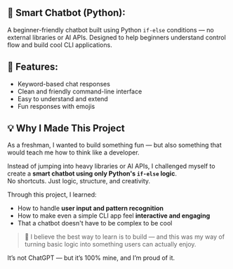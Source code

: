 ## 🤖 Smart Chatbot (Python):

A beginner-friendly chatbot built using Python `if-else` conditions — no external libraries or AI APIs. Designed to help beginners understand control flow and build cool CLI applications.

## 🧠 Features:

- Keyword-based chat responses
- Clean and friendly command-line interface
- Easy to understand and extend
- Fun responses with emojis

## 💡 Why I Made This Project

As a freshman, I wanted to build something fun — but also something that would teach me how to think like a developer.

Instead of jumping into heavy libraries or AI APIs, I challenged myself to create a **smart chatbot using only Python's `if-else` logic**.  
No shortcuts. Just logic, structure, and creativity.

Through this project, I learned:
- How to handle **user input and pattern recognition**
- How to make even a simple CLI app feel **interactive and engaging**
- That a chatbot doesn't have to be complex to be cool

> 💬 I believe the best way to learn is to build — and this was my way of turning basic logic into something users can actually enjoy.

It’s not ChatGPT — but it’s 100% mine, and I’m proud of it.

